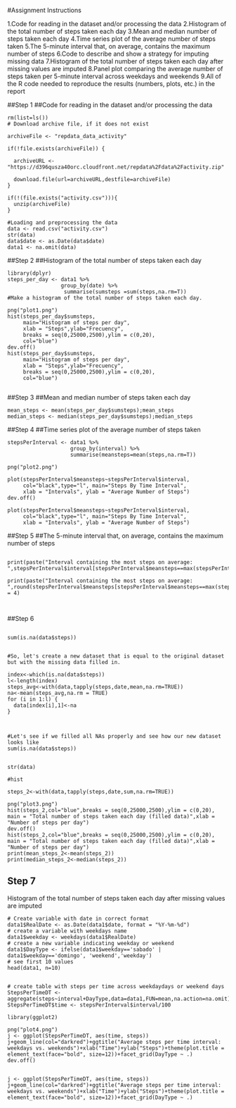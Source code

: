 

#Assignment Instructions

1.Code for reading in the dataset and/or processing the data
2.Histogram of the total number of steps taken each day
3.Mean and median number of steps taken each day
4.Time series plot of the average number of steps taken
5.The 5-minute interval that, on average, contains the maximum number of steps
6.Code to describe and show a strategy for imputing missing data
7.Histogram of the total number of steps taken each day after missing values are imputed
8.Panel plot comparing the average number of steps taken per 5-minute interval across weekdays and weekends
9.All of the R code needed to reproduce the results (numbers, plots, etc.) in the report


##Step 1
##Code for reading in the dataset and/or processing the data
```{r, echo = TRUE}
rm(list=ls())
# Download archive file, if it does not exist

archiveFile <- "repdata_data_activity"

if(!file.exists(archiveFile)) {
  
  archiveURL <- "https://d396qusza40orc.cloudfront.net/repdata%2Fdata%2Factivity.zip"
  
  download.file(url=archiveURL,destfile=archiveFile)
}

if(!(file.exists("activity.csv"))){ 
  unzip(archiveFile) 
}

#Loading and preprocessing the data
data <- read.csv("activity.csv")
str(data)
data$date <- as.Date(data$date)
data1 <- na.omit(data)
```



##Step 2
##Histogram of the total number of steps taken each day
```{r, echo = TRUE}
library(dplyr)
steps_per_day <- data1 %>% 
                 group_by(date) %>% 
                  summarise(sumsteps =sum(steps,na.rm=T))
#Make a histogram of the total number of steps taken each day.

png("plot1.png")
hist(steps_per_day$sumsteps,
     main="Histogram of steps per day",
     xlab = "Steps",ylab="Frecuency",
     breaks = seq(0,25000,2500),ylim = c(0,20),
     col="blue")
dev.off()
hist(steps_per_day$sumsteps,
     main="Histogram of steps per day",
     xlab = "Steps",ylab="Frecuency",
     breaks = seq(0,25000,2500),ylim = c(0,20),
     col="blue")


```

##Step 3
##Mean and median number of steps taken each day
```{r, echo = TRUE}
mean_steps <- mean(steps_per_day$sumsteps);mean_steps
median_steps <- median(steps_per_day$sumsteps);median_steps
```


##Step 4
##Time series plot of the average number of steps taken
```{r, echo = TRUE}
stepsPerInterval <- data1 %>% 
                    group_by(interval) %>% 
                    summarise(meansteps=mean(steps,na.rm=T))

png("plot2.png")

plot(stepsPerInterval$meansteps~stepsPerInterval$interval,
     col="black",type="l", main="Steps By Time Interval",
     xlab = "Intervals", ylab = "Average Number of Steps")
dev.off()

plot(stepsPerInterval$meansteps~stepsPerInterval$interval,
     col="black",type="l", main="Steps By Time Interval",
     xlab = "Intervals", ylab = "Average Number of Steps")

```


##Step 5
##The 5-minute interval that, on average, contains the maximum number of steps
```{r, echo = TRUE}

print(paste("Interval containing the most steps on average: ",stepsPerInterval$interval[stepsPerInterval$meansteps==max(stepsPerInterval$meansteps)]))

print(paste("Interval containing the most steps on average: ",round(stepsPerInterval$meansteps[stepsPerInterval$meansteps==max(stepsPerInterval$meansteps)])),digits = 4)



```


##Step 6
```{r, echo = TRUE}

sum(is.na(data$steps))


#So, let's create a new dataset that is equal to the original dataset but with the missing data filled in.

index<-which(is.na(data$steps))
l<-length(index)
steps_avg<-with(data,tapply(steps,date,mean,na.rm=TRUE))
na<-mean(steps_avg,na.rm = TRUE)
for (i in 1:l) {
  data[index[i],1]<-na
}



#Let's see if we filled all NAs properly and see how our new dataset looks like
sum(is.na(data$steps))


str(data)

#hist

steps_2<-with(data,tapply(steps,date,sum,na.rm=TRUE))

png("plot3.png")
hist(steps_2,col="blue",breaks = seq(0,25000,2500),ylim = c(0,20), main = "Total number of steps taken each day (filled data)",xlab = "Number of steps per day")
dev.off()
hist(steps_2,col="blue",breaks = seq(0,25000,2500),ylim = c(0,20), main = "Total number of steps taken each day (filled data)",xlab = "Number of steps per day")
print(mean_steps_2<-mean(steps_2))
print(median_steps_2<-median(steps_2))
```  

## Step 7
Histogram of the total number of steps taken each day after missing values are imputed
```{r, echo = TRUE}
# Create variable with date in correct format
data1$RealDate <- as.Date(data1$date, format = "%Y-%m-%d")
# create a variable with weekdays name
data1$weekday <- weekdays(data1$RealDate)
# create a new variable indicating weekday or weekend
data1$DayType <- ifelse(data1$weekday=='sabado' | data1$weekday=='domingo', 'weekend','weekday')
# see first 10 values
head(data1, n=10)


# create table with steps per time across weekdaydays or weekend days
StepsPerTimeDT <- aggregate(steps~interval+DayType,data=data1,FUN=mean,na.action=na.omit)
StepsPerTimeDT$time <- stepsPerInterval$interval/100

library(ggplot2)

png("plot4.png")
j <- ggplot(StepsPerTimeDT, aes(time, steps))
j+geom_line(col="darkred")+ggtitle("Average steps per time interval: weekdays vs. weekends")+xlab("Time")+ylab("Steps")+theme(plot.title = element_text(face="bold", size=12))+facet_grid(DayType ~ .)
dev.off()


j <- ggplot(StepsPerTimeDT, aes(time, steps))
j+geom_line(col="darkred")+ggtitle("Average steps per time interval: weekdays vs. weekends")+xlab("Time")+ylab("Steps")+theme(plot.title = element_text(face="bold", size=12))+facet_grid(DayType ~ .)
```  




